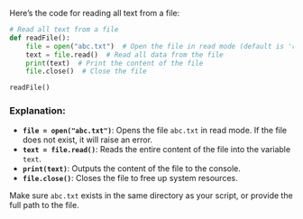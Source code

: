 Here’s the code for reading all text from a file:

```python
# Read all text from a file
def readFile():
    file = open("abc.txt")  # Open the file in read mode (default is 'r')
    text = file.read()  # Read all data from the file
    print(text)  # Print the content of the file
    file.close()  # Close the file

readFile()
```

### Explanation:
- **`file = open("abc.txt")`**: Opens the file `abc.txt` in read mode. If the file does not exist, it will raise an error.
- **`text = file.read()`**: Reads the entire content of the file into the variable `text`.
- **`print(text)`**: Outputs the content of the file to the console.
- **`file.close()`**: Closes the file to free up system resources.

Make sure `abc.txt` exists in the same directory as your script, or provide the full path to the file.
